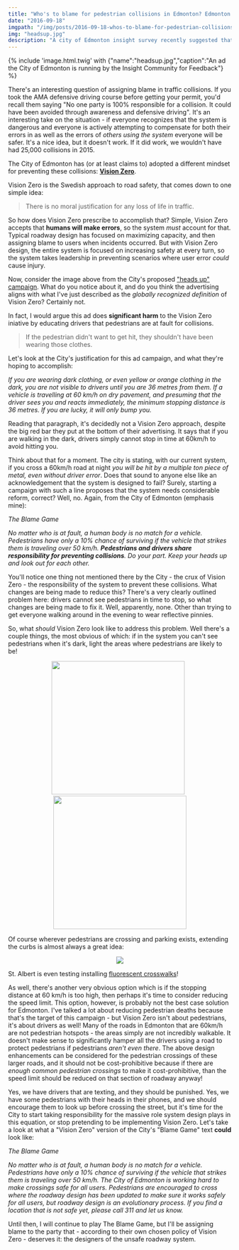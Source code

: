 ```yaml
---
title: "Who's to blame for pedestrian collisions in Edmonton? Edmonton's Vision Zero in Name Only"
date: "2016-09-18"
imgpath: "/img/posts/2016-09-18-whos-to-blame-for-pedestrian-collisions/"
img: "headsup.jpg"
description: "A city of Edmonton insight survey recently suggested that pedestrians should wear reflective tape on their bodies to avoid getting struck by cars. This does not align with the principles of Vision Zero, and is a contraction to many of the stated goals."
---
```


{% include 'image.html.twig' with {"name":"headsup.jpg","caption":"An ad the City of Edmonton is running by the Insight Community for Feedback"} %}

There's an interesting question of assigning blame in traffic collisions. If you took the AMA defensive driving course before
getting your permit, you'd recall them saying "No one party is 100% responsible for a collision. It could have been avoided through
awareness and defensive driving". It's an interesting take on the situation - if everyone recognizes that the system is dangerous
and everyone is actively attempting to compensate for both their errors in as well as the errors of *others using the system* everyone will
be safer. It's a nice idea, but it doesn't work. If it did work, we wouldn't have had 25,000 collisions in 2015.

The City of Edmonton has (or at least claims to) adopted a different mindset for preventing these collisions: [**Vision Zero**](http://www.visionzeroinitiative.com/).

Vision Zero is the Swedish approach to road safety, that comes down to one simple idea:

> There is no moral justification for any loss of life in traffic.

So how does Vision Zero prescribe to accomplish that? Simple, Vision Zero accepts that **humans will make errors**, so the system
*must* account for that. Typical roadway design has focused on maximizing capacity, and then assigning blame to users when
incidents occurred. But with Vision Zero design, the entire system is focused on increasing safety at every turn, so the 
system takes leadership in preventing scenarios where user error *could* cause injury.

Now, consider the image above from the City's proposed ["heads up" campaign](https://www.edmonton.ca/transportation/traffic_safety/heads-up-campaign.aspx).
What do you notice about it, and do you think the advertising aligns with what I've just described as the *globally recognized definition* of 
Vision Zero? Certainly not.

In fact, I would argue this ad does **significant harm** to the Vision Zero iniative by educating drivers that pedestrians
are at fault for collisions.

> If the pedestrian didn't want to get hit, they shouldn't have been wearing those clothes.

Let's look at the City's justification for this ad campaign, and what they're hoping to accomplish:

*If you are wearing dark clothing, or even yellow or orange clothing in the dark, you are not visible to drivers until 
you are 36 metres from them. If a vehicle is travelling at 60 km/h on dry pavement, and presuming that the driver sees 
you and reacts immediately, the minimum stopping distance is 36 metres. If you are lucky, it will only bump you.*

Reading that paragraph, it's decidedly not a Vision Zero approach, despite the big red bar they put at the bottom of their
advertising. It says that if you are walking in the dark, drivers simply cannot stop in time at 60km/h to avoid hitting you.

Think about that for a moment. The city is stating, with our current system, if you cross a 60km/h road at night *you will be hit by a multiple ton piece of metal, even without driver error*.
Does that sound to anyone else like an acknowledgement that the system is designed to fail? Surely, starting a campaign with
such a line proposes that the system needs considerable reform, correct? Well, no. Again, from the City of Edmonton (emphasis mine):

*The Blame Game*

*No matter who is at fault, a human body is no match for a vehicle. Pedestrians have only a 10% chance of surviving if the 
vehicle that strikes them is traveling over 50 km/h. **Pedestrians and drivers share responsibility for preventing collisions**. 
Do your part. Keep your heads up and look out for each other.*

You'll notice one thing not mentioned there by the City - the crux of Vision Zero - the responsibility of the system to
prevent these collisions. What changes are being made to reduce this? There's a very clearly outlined problem here: drivers cannot
see pedestrians in time to stop, so what changes are being made to fix it. Well, apparently, none. Other than trying to 
get everyone walking around in the evening to wear reflective pinnies.

So, what *should* Vision Zero look like to address this problem. Well there's a couple things, the most obvious of which:
if in the system you can't see pedestrians when it's dark, light the areas where pedestrians are likely to be!

<div style="text-align:center;">
    <img src="{{page.imgpath}}/lighted-crosswalk.jpg" height="300" /> &nbsp; <img src="{{page.imgpath}}/illuminated-crosswalk.jpg" height="300" />
</div>

Of course wherever pedestrians are crossing and parking exists, extending the curbs is almost always a great idea:

<div style="text-align:center;">
    <img src="{{page.imgpath}}/extended-curb.png" />
</div>

St. Albert is even testing installing [fluorescent crosswalks](http://www.stalbertgazette.com/Citytestsfluorescentcrosswalk-20150829)!

As well, there's another very obvious option which is if the stopping distance at 60 km/h is too high, then perhaps it's time
to consider reducing the speed limit. This option, however, is probably not the best case solution for Edmonton. I've talked
a lot about reducing pedestrian deaths because that's the target of this campaign - but Vision Zero isn't about pedestrians,
it's about drivers as well! Many of the roads in Edmonton that are 60km/h are not pedestrian hotspots - the areas simply are not
incredibly walkable. It doesn't make sense to significantly hamper all the drivers using a road to protect pedestrians if
pedestrians *aren't even there*. The above design enhancements can be considered for the pedestrian crossings of these larger roads,
and it should not be cost-prohibitive because if there are *enough common pedestrian crossings* to make it cost-prohibitive,
than the speed limit should be reduced on that section of roadway anyway!

Yes, we have drivers that are texting, and they should be punished. Yes, we have some pedestrians with their heads in their
phones, and we should encourage them to look up before crossing the street, but it's time for the City to start taking responsibility
for the massive role system design plays in this equation, or stop pretending to be implementing Vision Zero. Let's 
take a look at what a "Vision Zero" version of the City's "Blame Game" text **could** look like:

*The Blame Game*

*No matter who is at fault, a human body is no match for a vehicle. Pedestrians have only a 10% chance of surviving if the 
vehicle that strikes them is traveling over 50 km/h. The City of Edmonton is working hard to make crossings safe for all users.
Pedestrians are encouraged to cross where the roadway design has been updated to make sure it works safely for all users, but
roadway design is an evolutionary process. If you find a location that is not safe yet, please call 311 and let us know.*

Until then, I will continue to play The Blame Game, but I'll be assigning blame to the party that - according to their own chosen policy of Vision Zero -
 deserves it: the designers of the unsafe roadway system.
